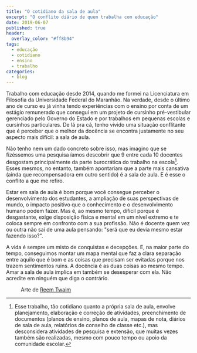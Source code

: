 ```yaml
---
title: "O cotidiano da sala de aula"
excerpt: "O conflito diário de quem trabalha com educação"
date: 2019-06-07
published: true
header:
  overlay_color: "#ff8b94"
tags: 
  - educação
  - cotidiano
  - ensino
  - trabalho
categories:
  - blog
---
```


Trabalho com educação desde 2014, quando me formei na Licenciatura em Filosofia da Universidade Federal do Maranhão. Na verdade, desde o último ano de curso eu já vinha tendo experiências com o ensino por conta de um estágio remunerado que consegui em um projeto de cursinho pré-vestibular gerenciado pelo Governo do Estado e por trabalhos em pequenas escolas e cursinhos particulares. De lá pra cá, tenho vivido uma situação conflitante que é perceber que o melhor da docência se encontra justamente no seu aspecto mais difícil: a sala de aula. 

Não tenho nem um dado concreto sobre isso, mas imagino que se fizéssemos uma pesquisa íamos descobrir que 9 entre cada 10 docentes desgostam principalmente da parte burocrática do trabalho na escola[^1]. Esses mesmos, no entanto, também apontariam que a parte mais cansativa (ainda que recompensadora em outro sentido) é a sala de aula. E é esse o conflito a que me refiro.

Estar em sala de aula é bom porque você consegue perceber o desenvolvimento dos estudantes, a ampliação de suas perspectivas de mundo, o impacto positivo que o conhecimento e o desenvolvimento humano podem fazer. Mas é, ao mesmo tempo, difícil porque é desgastante, exige disposição física e mental em um nível extremo e te coloca sempre em confronto com a sua profissão. Não é docente quem vez ou outra não sai de uma aula pensando: "será que eu devia mesmo estar fazendo isso?".

A vida é sempre um misto de conquistas e decepções. E, na maior parte do tempo, conseguimos montar um mapa mental que faz a clara separação entre aquilo que é bom e as coisas que precisam ser evitadas porque nos trazem sentimentos ruins. A docência é as duas coisas ao mesmo tempo. Amar a sala de aula implica em também se desesperar com ela. Não acredite em ninguém que diga o contrário.

[^1]: Esse trabalho, tão cotidiano quanto a própria sala de aula, envolve planejamento, elaboração e correção de atividades, preenchimento de documentos (planos de ensino, planos de aula, mapas de nota, diários de sala de aula, relatórios de conselho de classe etc.), mas desconsidera atividades de pesquisa e extensão, que muitas vezes também são realizadas, mesmo com pouco tempo ou apoio da comunidade escolar.

<figure style="" class="align-center">
  <img src="{{ site.url }}{{ site.baseurl }}/assets/images/reemtwaim.jpg" alt="">
  <figcaption>Arte de <a href="https://www.instagram.com/reemtwaim/">Reem Twaim</a></figcaption>
</figure>
